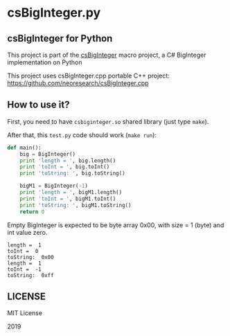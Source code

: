 # csBigInteger.py

## csBigInteger for Python

This project is part of the [csBigInteger](https://github.com/neoresearch/csBigInteger) macro project, a C# BigInteger implementation on Python 

This project uses csBigInteger.cpp portable C++ project: https://github.com/neoresearch/csBigInteger.cpp

## How to use it?

First, you need to have `csbiginteger.so` shared library (just type `make`).

After that, this `test.py` code should work (`make run`):

```py
def main():
    big = BigInteger()
    print 'length = ', big.length()
    print 'toInt = ', big.toInt()
    print 'toString: ', big.toString()

    bigM1 = BigInteger(-1)
    print 'length = ', bigM1.length()
    print 'toInt = ', bigM1.toInt()
    print 'toString: ', bigM1.toString()
    return 0
```

Empty BigInteger is expected to be byte array 0x00, with size = 1 (byte) and int value zero.

```
length =  1
toInt =  0
toString:  0x00
length =  1
toInt =  -1
toString:  0xff
```

## LICENSE

MIT License

2019